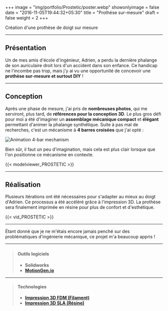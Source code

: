 +++
image = "img/portfolio/Prostetic/poster.webp"
showonlyimage = false
date = "2016-11-05T19:44:32+05:30"
title = "Prothèse sur-mesure"
draft = false
weight = 2
+++

Création d'une prothèse de doigt sur mesure
<!--more-->

<!-- to do :
Ajouter des photos et des vidéos réelles -->

 ---

## Présentation

Un de mes amis d'école d'ingénieur, Adrien, a perdu la dernière phalange de son auriculaire droit lors d'un accident dans son enfance. Ce handicap ne l'incombe pas trop, mais j'y ai vu une opportunité de concevoir une **prothèse sur-mesure et surtout DIY** !

---

## Conception

Après une phase de mesure, j'ai pris de **nombreuses photos**, qui me serviront, plus tard, de **références pour la conception 3D**.
Le plus gros défi pour moi a été d'imaginer un **assemblage mécanique compact** et **élégant** permettant d'animer la phalange synthétique.
Suite à pas mal de recherches, c'est un mécanisme à **4 barres croisées** que j'ai opté :

![Animation 4-bar mechanism](/img/portfolio/Prostetic/X4bar.gif)

Bien sûr, il faut un peu d'imagination, mais cela est plus clair lorsque que l'on positionne ce mécanisme en contexte.

{{< modelviewer_PROSTETIC >}}

---

## Réalisation

Plusieurs itérations ont été nécessaires pour s'adapter au mieux au doigt d'Adrien.
Ce processus a été accéléré grâce à l'impression 3D. La prothèse sera finalement imprimée en résine pour plus de confort et d'esthétique.

{{< vid_PROSTETIC >}}

---

Étant donné que je ne m'étais encore jamais penché sur des problématiques d'ingénierie mécanique, ce projet m'a beaucoup appris !

---

###

>#### Outils logiciels
>
>- **Solidworks**
>- **[MotionGen.io](https://motiongen.io)**

---

>#### Technologies
>
>- **[Impression 3D FDM (Filament)](https://makerspace-amiens.fr/pages/machines/)**
>- **[Impression 3D SLA (Résine)](https://makerspace-amiens.fr/pages/machines/)**
